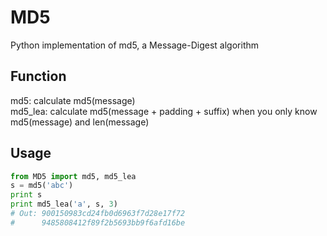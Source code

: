 # MD5
Python implementation of md5, a Message-Digest algorithm

## Function
md5: calculate md5(message)  
md5_lea: calculate md5(message + padding + suffix) when you only know md5(message) and len(message)  

## Usage
```python
from MD5 import md5, md5_lea
s = md5('abc')
print s
print md5_lea('a', s, 3)
# Out: 900150983cd24fb0d6963f7d28e17f72
#      9485808412f89f2b5693bb9f6afd16be
```
